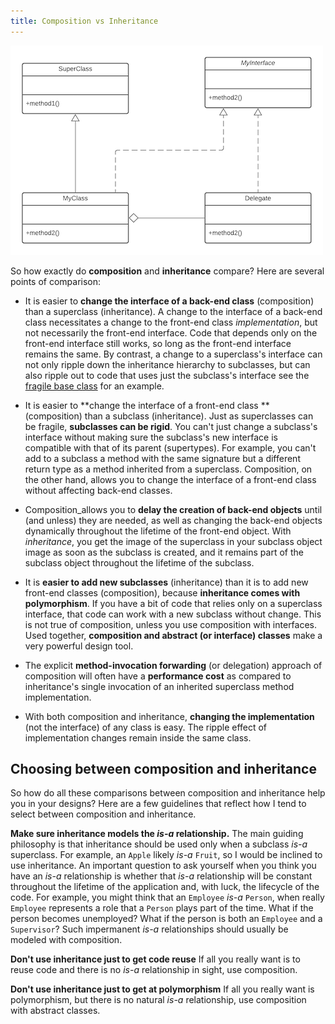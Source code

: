 ```yaml
---
title: Composition vs Inheritance
---
```

![Composition and inheritance class diagram](../assets/composition_vs_inheritance.png)

So how exactly do **composition** and **inheritance** compare? Here are several points of comparison:

*   It is easier to **change the interface of a back-end class** (composition) than a superclass (inheritance). A change 
    to the interface of a back-end class necessitates a change to the front-end class _implementation_, but not necessarily 
    the front-end interface. Code that depends only on the front-end interface still works, so long as the front-end interface 
    remains the same. By contrast, a change to a superclass's interface can not only ripple down the inheritance hierarchy 
    to subclasses, but can also ripple out to code that uses just the subclass's interface see the [fragile base class](fragile) 
    for an example.
    
*   It is easier to **change the interface of a front-end class ** (composition) than a subclass (inheritance). Just as 
    superclasses can be fragile, **subclasses can be rigid**. You can't just change a subclass's interface without 
    making sure the subclass's new interface is compatible with that of its parent (supertypes). For example, you can't 
    add to a subclass a method with the same signature but a different return type as a method inherited from a superclass. 
    Composition, on the other hand, allows you to change the interface of a front-end class without affecting back-end classes.
    
*   Composition_allows you to **delay the creation of back-end objects** until (and unless) they are needed, as well as 
    changing the back-end objects dynamically throughout the lifetime of the front-end object. With _inheritance_, you get 
    the image of the superclass in your subclass object image as soon as the subclass is created, and it remains part of 
    the subclass object throughout the lifetime of the subclass.
    
*   It is **easier to add new subclasses** (inheritance) than it is to add new front-end classes (composition), because 
    **inheritance comes with polymorphism**. If you have a bit of code that relies only on a superclass interface, that 
    code can work with a new subclass without change. This is not true of composition, unless you use composition with interfaces. 
    Used together, **composition and abstract (or interface) classes** make a very powerful design tool.
    
*   The explicit **method-invocation forwarding** (or delegation) approach of composition will often have a **performance 
    cost** as compared to inheritance's single invocation of an inherited superclass method implementation.
    
*   With both composition and inheritance, **changing the implementation** (not the interface) of any class is easy. 
    The ripple effect of implementation changes remain inside the same class.
    
## Choosing between composition and inheritance
So how do all these comparisons between composition and inheritance help you in your designs? Here are a few guidelines 
that reflect how I tend to select between composition and inheritance.

**Make sure inheritance models the _is-a_ relationship.** The main guiding philosophy is that inheritance should be used 
only when a subclass _is-a_ superclass. For example, an `Apple` likely _is-a_ `Fruit`, so I would be inclined to use inheritance.
An important question to ask yourself when you think you have an _is-a_ relationship is whether that _is-a_ relationship 
will be constant throughout the lifetime of the application and, with luck, the lifecycle of the code. For example, you might 
think that an `Employee` _is-a_ `Person`, when really `Employee` represents a role that a `Person` plays part of the time. 
What if the person becomes unemployed? What if the person is both an `Employee` and a `Supervisor`? Such impermanent _is-a_ 
relationships should usually be modeled with composition.

**Don't use inheritance just to get code reuse** If all you really want is to reuse code and there is no _is-a_ relationship 
in sight, use composition.

**Don't use inheritance just to get at polymorphism** If all you really want is polymorphism, but there is no natural 
_is-a_ relationship, use composition with abstract classes.
